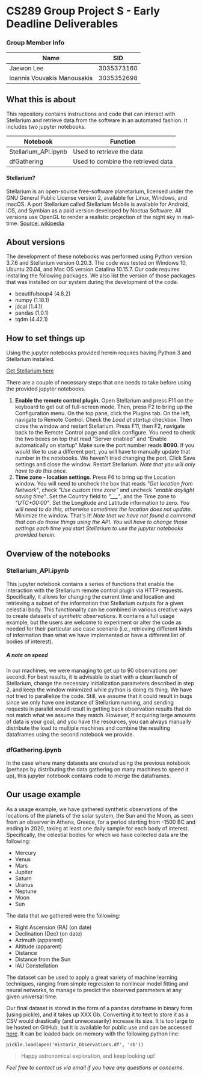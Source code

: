 # CS289 Group Project S - Early Deadline Deliverables

### Group Member Info

| Name       | SID |
| ----------- | ----------- |
| Jaewon Lee | 3035373160 |
| Ioannis Vouvakis Manousakis | 3035352698 |

## What this is about

This repository contains instructions and code that can interact with Stellarium and retrieve data from the software in an automated fashion. It includes two jupyter notebooks.

| Notebook | Function |
| ----------- | ----------- |
| Stellarium_API.ipynb | Used to retrieve the data |
| dfGathering | Used to combine the retrieved data |


#### Stellarium?
Stellarium is an open-source free-software planetarium, licensed under the GNU General Public License version 2, available for Linux, Windows, and macOS. A port Stellarium called Stellarium Mobile is available for Android, iOS, and Symbian as a paid version developed by Noctua Software. All versions use OpenGL to render a realistic projection of the night sky in real-time.
[Source: wikipedia](https://en.wikipedia.org/wiki/Stellarium_(software))

## About versions
The development of these notebooks was performed using Python version 3.7.6 and  Stellarium version 0.20.3. The code was tested on Windows 10, Ubuntu 20.04, and Mac OS version Catalina 10.15.7.
Our code requires installing the following packages. We also list the version of those packages that was installed on our system during the development of the code.

- beautifulsoup4 (4.8.2)
- numpy (1.18.1)
- jdcal (1.4.1)
- pandas (1.0.1)
- tqdm (4.42.1)


## How to set things up
Using the jupyter notebooks provided herein requires having Python 3 and Stellarium installed. 

[Get Stellarium here](http://stellarium.org/)

There are a couple of necessary steps that one needs to take before using the provided jupyter notebooks.

1. **Enable the remote control plugin**. Open Stellarium and press F11 on the keyboard to get out of full-screen mode. Then, press F2 to bring up the Configuration menu. On the top pane, click the Plugins tab. On the left, navigate to Remote Control. Check the *Load at startup* checkbox. Then close the window and restart Stellarium. Press F11, then F2, navigate back to the Remote Control page and click configure. You need to check the two boxes on top that read "Server enabled" and "Enable automatically on startup" Make sure the port number reads **8090**. If you would like to use a different port, you will have to manually update that number in the notebooks. We haven't tried changing the port. Click Save settings and close the window. Restart Stellarium. *Note that you will only have to do this once.*
2. **Time zone - location settings**. Press F6 to bring up the Location window. You will need to uncheck the box that reads *"Get location from Network"*, check *"Use custom time zone"* and uncheck *"enable daylight saving time"*. Set the Country field to *"___"*, and the Time zone to *"UTC+00:00"*. Set the Longitude and Latitude information to zero. *You will need to do this, otherwise sometimes the location does not update*. Minimize the window. That's it! *Note that we have not found a command that can do those things using the API. You will have to change those settings each time you start Stellarium to use the jupyter notebooks provided herein*.



## Overview of the notebooks

### Stellarium_API.ipynb
This jupyter notebook contains a series of functions that enable the interaction with the Stellarium remote control plugin via HTTP requests. Specifically, it allows for changing the current time and location and retrieving a subset of the information that Stellarium outputs for a given celestial body. This functionality can be combined in various creative ways to create datasets of *synthetic observations*. It contains a full usage example, but the users are welcome to experiment or alter the code as needed for their particular use case scenario (i.e., retrieving different kinds of information than what we have implemented or have a different list of bodies of interest).

##### A note on speed
In our machines, we were managing to get up to 90 observations per second. For best results, it is advisable to start with a clean launch of Stellarium, change the necessary initialization parameters described in step 2, and keep the window minimized while python is doing its thing. We have not tried to parallelize the code. Still, we assume that it could result in bugs since we only have one instance of Stellarium running, and sending requests in parallel would result in getting back observation results that do not match what we assume they match. However, if acquiring large amounts of data is your goal, and you have the resources, you can always manually distribute the load to multiple machines and combine the resulting dataframes using the second notebook we provide.

### dfGathering.ipynb
In the case where many datasets are created using the previous notebook (perhaps by distributing the data gathering on many machines to speed it up), this jupyter notebook contains code to merge the dataframes.

## Our usage example
As a usage example, we have gathered synthetic observations of the locations of the planets of the solar system, the Sun and the Moon, as seen from an observer in Athens, Greece, for a period starting from -1500 BC and ending in 2020, taking at least one daily sample for each body of interest. Specifically, the celestial bodies for which we have collected data are the following:

- Mercury
- Venus
- Mars
- Jupiter
- Saturn
- Uranus
- Neptune
- Moon
- Sun

The data that we gathered were the following:

- Right Ascension (RA) (on date)
- Declination (Dec) (on date)
- Azimuth (apparent)
- Altitude (apparent)
- Distance
- Distance from the Sun
- IAU Constellation

The dataset can be used to apply a great variety of machine learning techniques, ranging from simple regression to nonlinear model fitting and neural networks, to manage to predict the observed parameters at any given universal time.

Our final dataset is stored in the form of a pandas dataframe in binary form (using pickle), and it takes up XXX Gb. Converting it to text to store it as a CSV would drastically (and unnecessarily) increase its size. It is too large to be hosted on GitHub, but it is available for public use and can be accessed  [here]().
It can be loaded back on memory with the following python line:

```
pickle.load(open('Historic_Observations.df', 'rb'))
```

> Happy astronomical exploration, and keep looking up!

*Feel free to contact us via email if you have any questions or concerns.*


